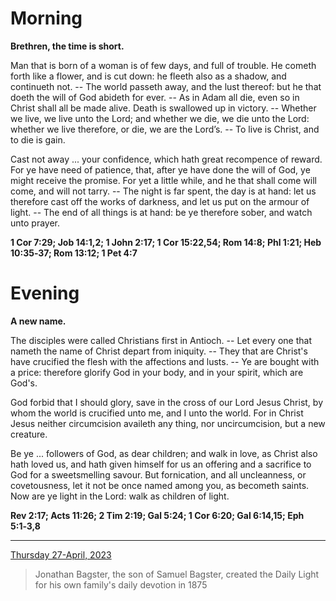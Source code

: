 # Morning

**Brethren, the time is short.**
 
Man that is born of a woman is of few days, and full of trouble. He cometh forth like a flower, and is cut down: he fleeth also as a shadow, and continueth not. -- The world passeth away, and the lust thereof: but he that doeth the will of God abideth for ever. -- As in Adam all die, even so in Christ shall all be made alive. Death is swallowed up in victory. -- Whether we live, we live unto the Lord; and whether we die, we die unto the Lord: whether we live therefore, or die, we are the Lord’s. -- To live is Christ, and to die is gain.
 
Cast not away ... your confidence, which hath great recompence of reward. For ye have need of patience, that, after ye have done the will of God, ye might receive the promise. For yet a little while, and he that shall come will come, and will not tarry. -- The night is far spent, the day is at hand: let us therefore cast off the works of darkness, and let us put on the armour of light. -- The end of all things is at hand: be ye therefore sober, and watch unto prayer.  

**1 Cor 7:29; Job 14:1,2; 1 John 2:17; 1 Cor 15:22,54; Rom 14:8; Phl 1:21; Heb 10:35‑37; Rom 13:12; 1 Pet 4:7**

# Evening

**A new name.**
 
The disciples were called Christians first in Antioch. -- Let every one that nameth the name of Christ depart from iniquity. -- They that are Christ's have crucified the flesh with the affections and lusts. -- Ye are bought with a price: therefore glorify God in your body, and in your spirit, which are God's.
 
God forbid that I should glory, save in the cross of our Lord Jesus Christ, by whom the world is crucified unto me, and I unto the world. For in Christ Jesus neither circumcision availeth any thing, nor uncircumcision, but a new creature.
 
Be ye ... followers of God, as dear children; and walk in love, as Christ also hath loved us, and hath given himself for us an offering and a sacrifice to God for a sweetsmelling savour. But fornication, and all uncleanness, or covetousness, let it not be once named among you, as becometh saints. Now are ye light in the Lord: walk as children of light.  

**Rev 2:17; Acts 11:26; 2 Tim 2:19; Gal 5:24; 1 Cor 6:20; Gal 6:14,15; Eph 5:1‑3,8**

---

[Thursday 27-April, 2023](https://t.me/s/daily_light)

> Jonathan Bagster, the son of Samuel Bagster, created the Daily Light for his own family's daily devotion in 1875

